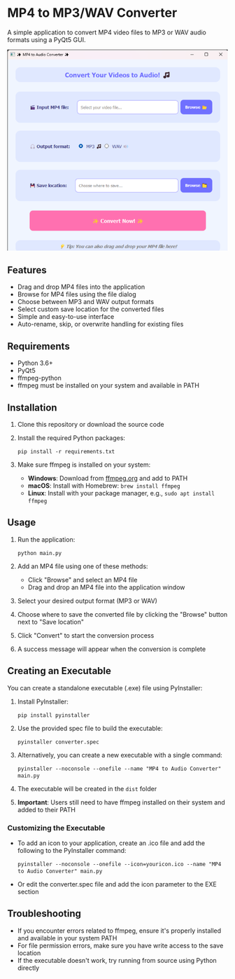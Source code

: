 # MP4 to MP3/WAV Converter

A simple application to convert MP4 video files to MP3 or WAV audio formats using a PyQt5 GUI.

<div align="center">
  <img src="screenshots/app.png" alt="Application Screenshot" width="800"/>
</div>

## Features

- Drag and drop MP4 files into the application
- Browse for MP4 files using the file dialog
- Choose between MP3 and WAV output formats
- Select custom save location for the converted files
- Simple and easy-to-use interface
- Auto-rename, skip, or overwrite handling for existing files

## Requirements

- Python 3.6+
- PyQt5
- ffmpeg-python
- ffmpeg must be installed on your system and available in PATH

## Installation

1. Clone this repository or download the source code

2. Install the required Python packages:
   ```
   pip install -r requirements.txt
   ```

3. Make sure ffmpeg is installed on your system:
   - **Windows**: Download from [ffmpeg.org](https://ffmpeg.org/download.html) and add to PATH
   - **macOS**: Install with Homebrew: `brew install ffmpeg`
   - **Linux**: Install with your package manager, e.g., `sudo apt install ffmpeg`

## Usage

1. Run the application:
   ```
   python main.py
   ```

2. Add an MP4 file using one of these methods:
   - Click "Browse" and select an MP4 file
   - Drag and drop an MP4 file into the application window

3. Select your desired output format (MP3 or WAV)

4. Choose where to save the converted file by clicking the "Browse" button next to "Save location"

5. Click "Convert" to start the conversion process

6. A success message will appear when the conversion is complete

## Creating an Executable

You can create a standalone executable (.exe) file using PyInstaller:

1. Install PyInstaller:
   ```
   pip install pyinstaller
   ```

2. Use the provided spec file to build the executable:
   ```
   pyinstaller converter.spec
   ```

3. Alternatively, you can create a new executable with a single command:
   ```
   pyinstaller --noconsole --onefile --name "MP4 to Audio Converter" main.py
   ```

4. The executable will be created in the `dist` folder

5. **Important**: Users still need to have ffmpeg installed on their system and added to their PATH

### Customizing the Executable

- To add an icon to your application, create an .ico file and add the following to the PyInstaller command:
  ```
  pyinstaller --noconsole --onefile --icon=youricon.ico --name "MP4 to Audio Converter" main.py
  ```

- Or edit the converter.spec file and add the icon parameter to the EXE section

## Troubleshooting

- If you encounter errors related to ffmpeg, ensure it's properly installed and available in your system PATH
- For file permission errors, make sure you have write access to the save location
- If the executable doesn't work, try running from source using Python directly 
